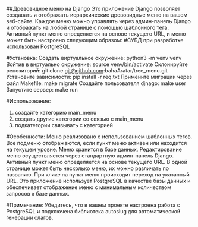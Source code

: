 ##Древовидное меню на Django
Это приложение Django позволяет создавать и отображать иерархические древовидные меню на вашем веб-сайте. Каждое меню можно управлять через админ-панель Django и отображать на любой странице с помощью шаблонного тега. Активный пункт меню определяется на основе текущего URL, и меню может быть настроено следующим образом:
#СУБД при разработке использован PostgreSQL

#Установка:
  Создать виртуальное окружение: python3 -m venv venv
  Войтив в виртуально окружение: source venv/bin/activate
  Склонируйте репозиторий: git clone git@github.com:bahaAratar/tree_menu.git
  Установите зависимости: pip install -r req.txt
  Примените миграции через файл Makefile: make migrate
  Создайте пользователя djnago: make user
  Запустите сервер: make run

#Использование:
  1) создайте категорию main_menu
  2) создать другие категории со связью с main_menu
  3) подкатегории связывать с категорией

#Особенности:
  Меню реализовано с использованием шаблонных тегов.
  Все подменю отображаются, если пункт меню активен или находится на текущем уровне.
  Меню хранится в базе данных.
  Редактирование меню осуществляется через стандартную админ-панель Django.
  Активный пункт меню определяется на основе текущего URL.
  В одной странице может быть несколько меню, их можно различать по названию.
  При клике на пункт меню происходит переход на указанный URL.
  Это приложение использует PostgreSQL в качестве базы данных и обеспечивает отображение меню с минимальным количеством запросов к базе данных.

#Примечание: Убедитесь, что в вашем проекте настроена работа с PostgreSQL и подключена библиотека autoslug для автоматической генерации слагов.

